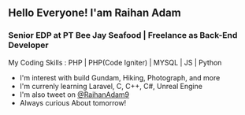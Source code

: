 <!---<a href="https://rhanadam32.github.io">rhanadam32.github.io</a>--->

<h2> Hello Everyone! I'am Raihan Adam</h2>
<h3>Senior EDP at PT Bee Jay Seafood | Freelance as Back-End Developer</h3>

<p>My Coding Skills : PHP | PHP(Code Igniter) | MYSQL | JS | Python</p>
<ul>
<li>I'm interest with build Gundam, Hiking, Photograph, and more</li>
<li>I'm currenly learning Laravel, C, C++, C#, Unreal Engine </li>
<li>I'm also tweet on <a href="https://twitter.com/RaihanAdam9">@RaihanAdam9</a></li>
<li>Always curious About tomorrow!</li>
</ul>
